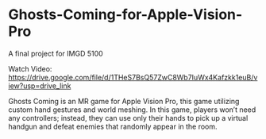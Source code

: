 # Ghosts-Coming-for-Apple-Vision-Pro
A final project for IMGD 5100  

Watch Video: https://drive.google.com/file/d/1THeS7BsQ57ZwC8Wb7IuWx4Kafzkk1euB/view?usp=drive_link  

Ghosts Coming is an MR game for Apple Vision Pro, this game utilizing custom hand gestures and world meshing. In this game, players won’t need any controllers; instead, they can use only their hands to pick up a virtual handgun and defeat enemies that randomly appear in the room.
